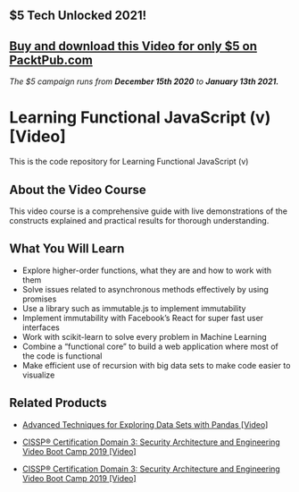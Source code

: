 ## $5 Tech Unlocked 2021!
[Buy and download this Video for only $5 on PacktPub.com](https://www.packtpub.com/product/learning-functional-javascript-video/9781785287800)
-----
*The $5 campaign         runs from __December 15th 2020__ to __January 13th 2021.__*

# Learning Functional JavaScript (v)	 [Video]
This is the code repository for Learning Functional JavaScript (v)
## About the Video Course
This video course is a comprehensive guide with live demonstrations of the constructs explained and practical results for thorough understanding.

<H2>What You Will Learn</H2>
<DIV class=book-info-will-learn-text>
<UL>
<LI>Explore higher-order functions, what they are and how to work with them
<LI>Solve issues related to asynchronous methods effectively by using promises
<LI>Use a library such as immutable.js to implement immutability
<LI>Implement immutability with Facebook’s React for super fast user interfaces
<LI>Work with scikit-learn to solve every problem in Machine Learning 
<LI>Combine a “functional core” to build a web application where most of the code is functional
<LI>Make efficient use of recursion with big data sets to make code easier to visualize</LI></UL></DIV>


## Related Products
* [Advanced Techniques for Exploring Data Sets with Pandas [Video]](https://www.packtpub.com/big-data-and-business-intelligence/advanced-techniques-exploring-data-sets-pandas-video?utm_source=github&utm_medium=repository&utm_campaign=9781788397599)

* [CISSP®️ Certification Domain 3: Security Architecture and Engineering Video Boot Camp 2019 [Video]](https://www.packtpub.com/application-development/cissp-certification-domain-3-security-architecture-and-engineering-video?utm_source=github&utm_medium=repository&utm_campaign=9781838646080)

* [CISSP®️ Certification Domain 3: Security Architecture and Engineering Video Boot Camp 2019 [Video]](https://www.packtpub.com/application-development/cissp-certification-domain-3-security-architecture-and-engineering-video?utm_source=github&utm_medium=repository&utm_campaign=9781838646080)

